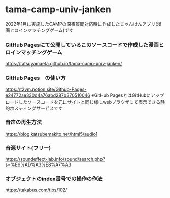 # tama-camp-univ-janken
2022年1月に実施したCAMPの深夜質問対応時に作成したじゃんけんアプリ(漫画ヒロインマッチングゲーム)です

### GitHub Pagesにて公開しているこのソースコードで作成した漫画ヒロインマッチングゲーム
https://tatsuyamaeta.github.io/tama-camp-univ-janken/

### GitHub Pages　の使い方
https://t2ym.notion.site/Github-Pages-e24772ae330d4a76abd287b370510046
※GitHub PagesとはGitHubにアップロードしたソースコードを元にサイトと同じ様にwebブラウザにて表示できる静的ホスティングサービスです

### 音声の再生方法
https://blog.katsubemakito.net/html5/audio1

### 音源サイト(フリー)
https://soundeffect-lab.info/sound/search.php?s=%E6%AD%A3%E8%A7%A3

### オブジェクトのindex番号での操作の作法
https://takabus.com/tips/102/
